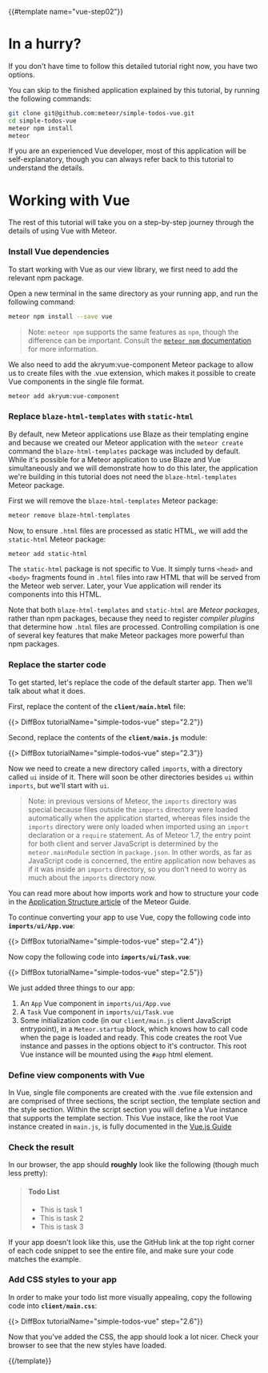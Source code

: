 {{#template name="vue-step02"}}

# In a hurry?

If you don't have time to follow this detailed tutorial right now, you have two options.

You can skip to the finished application explained by this tutorial, by running the following commands:

```sh
git clone git@github.com:meteor/simple-todos-vue.git
cd simple-todos-vue
meteor npm install
meteor
```

If you are an experienced Vue developer, most of this application will be self-explanatory, though you can always refer back to this tutorial to understand the details.

# Working with Vue

The rest of this tutorial will take you on a step-by-step journey through the details of using Vue with Meteor.

### Install Vue dependencies

To start working with Vue as our view library, we first need to add the relevant npm package.

Open a new terminal in the same directory as your running app, and run the following command:

```sh
meteor npm install --save vue
```

> Note: `meteor npm` supports the same features as `npm`, though the difference can be important. Consult the [`meteor npm` documentation](https://docs.meteor.com/commandline.html#meteornpm) for more information.

We also need to add the akryum:vue-component Meteor package to allow us to create files with the .vue extension, which makes it possible to create Vue components in the single file format.

```sh
meteor add akryum:vue-component
```

### Replace `blaze-html-templates` with `static-html`

By default, new Meteor applications use Blaze as their templating engine and because we created our Meteor application with the `meteor create` command the `blaze-html-templates` package was included by default. While it's possible for a Meteor application to use Blaze and Vue simultaneously and we will demonstrate how to do this later, the application we're building in this tutorial does not need the `blaze-html-templates` Meteor package.

First we will remove the `blaze-html-templates` Meteor package:

```sh
meteor remove blaze-html-templates
```

Now, to ensure `.html` files are processed as static HTML, we will add the `static-html` Meteor package:

```sh
meteor add static-html
```

The `static-html` package is not specific to Vue. It simply turns `<head>` and `<body>` fragments found in `.html` files into raw HTML that will be served from the Meteor web server. Later, your Vue application will render its components into this HTML.

Note that both `blaze-html-templates` and `static-html` are _Meteor packages_, rather than npm packages, because they need to register _compiler plugins_ that determine how `.html` files are processed. Controlling compilation is one of several key features that make Meteor packages more powerful than npm packages.

### Replace the starter code

To get started, let's replace the code of the default starter app. Then we'll talk about what it does.

First, replace the content of the **`client/main.html`** file:

{{> DiffBox tutorialName="simple-todos-vue" step="2.2"}}

Second, replace the contents of the **`client/main.js`** module:

{{> DiffBox tutorialName="simple-todos-vue" step="2.3"}}

Now we need to create a new directory called `imports`, with a directory called `ui` inside of it. There will soon be other directories besides `ui` within `imports`, but we'll start with `ui`.

> Note: in previous versions of Meteor, the `imports` directory was special because files outside the `imports` directory were loaded automatically when the application started, whereas files inside the `imports` directory were only loaded when imported using an `import` declaration or a `require` statement. As of Meteor 1.7, the entry point for both client and server JavaScript is determined by the `meteor.mainModule` section in `package.json`. In other words, as far as JavaScript code is concerned, the entire application now behaves as if it was inside an `imports` directory, so you don't need to worry as much about the `imports` directory now.

You can read more about how imports work and how to structure your code in the [Application Structure article](http://guide.meteor.com/structure.html) of the Meteor Guide.

To continue converting your app to use Vue, copy the following code into **`imports/ui/App.vue`**:

{{> DiffBox tutorialName="simple-todos-vue" step="2.4"}}

Now copy the following code into **`imports/ui/Task.vue`**:

{{> DiffBox tutorialName="simple-todos-vue" step="2.5"}}

We just added three things to our app:

1. An `App` Vue component in `imports/ui/App.vue`
2. A `Task` Vue component in `imports/ui/Task.vue`
3. Some initialization code (in our `client/main.js` client JavaScript entrypoint), in a `Meteor.startup` block, which knows how to call code when the page is loaded and ready. This code creates the root Vue instance and passes in the options object to it's contructor. This root Vue instance will be mounted using the `#app` html element.

### Define view components with Vue

In Vue, single file components are created with the .vue file extension and are comprised of three sections, the script section, the template section and the style section. Within the script section you will define a Vue instance that supports the template section. This Vue instace, like the root Vue instance created in `main.js`, is fully documented in the [Vue.js Guide](https://vuejs.org/v2/guide/instance.html)

### Check the result

In our browser, the app should **roughly** look like the following (though much less pretty):

> #### Todo List
>
> - This is task 1
> - This is task 2
> - This is task 3

If your app doesn't look like this, use the GitHub link at the top right corner of each code snippet to see the entire file, and make sure your code matches the example.

### Add CSS styles to your app

In order to make your todo list more visually appealing, copy the following code into **`client/main.css`**:

{{> DiffBox tutorialName="simple-todos-vue" step="2.6"}}

Now that you've added the CSS, the app should look a lot nicer. Check your browser to see that the new styles have loaded.

{{/template}}
